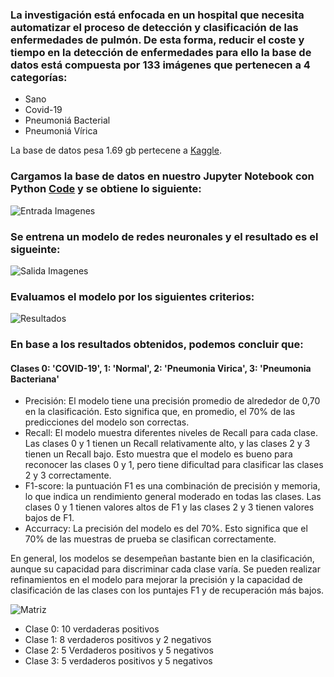 ### La investigación está enfocada en un hospital que necesita automatizar el proceso de detección y clasificación de las enfermedades de pulmón. De esta forma, reducir el coste y tiempo en la detección de enfermedades para ello la base de datos está compuesta por 133 imágenes que pertenecen a 4 categorías:
* Sano
* Covid-19
* Pneumoniá Bacterial
* Pneumoniá Vírica

La base de datos pesa 1.69 gb pertecene a [Kaggle](https://www.kaggle.com/datasets/paultimothymooney/chest-xray-pneumonia).
### Cargamos la base de datos en nuestro Jupyter Notebook con Python [Code](https://github.com/bastianastudillo98/Projects-Data-Science-/blob/main/Pulmonary%20Diseases/Code/Pulmonary%20Diseases%20Deep%20Learning.ipynb)  y se obtiene lo siguiente:

![Entrada Imagenes](https://github.com/bastianastudillo98/Projects-Data-Science-/blob/main/Pulmonary%20Diseases/Image/Entrada.png)
### Se entrena un modelo de redes neuronales y el resultado es el sigueinte:

![Salida Imagenes](https://github.com/bastianastudillo98/Projects-Data-Science-/blob/main/Pulmonary%20Diseases/Image/Salida.png)
### Evaluamos el modelo por los siguientes criterios:

![Resultados](https://github.com/bastianastudillo98/Projects-Data-Science-/blob/main/Pulmonary%20Diseases/Image/Resultados.png)
### En base a los resultados obtenidos, podemos concluir que:
#### Clases 0: 'COVID-19', 1: 'Normal', 2: 'Pneumonia Virica', 3: 'Pneumonia Bacteriana'

- Precisión: El modelo tiene una precisión promedio de alrededor de 0,70 en la clasificación. Esto significa que, en promedio, el 70% de las predicciones del modelo son correctas.
- Recall: El modelo muestra diferentes niveles de Recall para cada clase. Las clases 0 y 1 tienen un Recall relativamente alto, y las clases 2 y 3 tienen un Recall bajo. Esto muestra que el modelo es bueno para reconocer las clases 0 y 1, pero tiene dificultad para clasificar las clases 2 y 3 correctamente.
- F1-score: la puntuación F1 es una combinación de precisión y memoria, lo que indica un rendimiento general moderado en todas las clases. Las clases 0 y 1 tienen valores altos de F1 y las clases 2 y 3 tienen valores bajos de F1.
- Accurracy: La precisión del modelo es del 70%. Esto significa que el 70% de las muestras de prueba se clasifican correctamente.

En general, los modelos se desempeñan bastante bien en la clasificación, aunque su capacidad para discriminar cada clase varía. Se pueden realizar refinamientos en el modelo para mejorar la precisión y la capacidad de clasificación de las clases con los puntajes F1 y de recuperación más bajos.

![Matriz](https://github.com/bastianastudillo98/Projects-Data-Science-/blob/main/Pulmonary%20Diseases/Image/Matriz.png)

* Clase 0: 10 verdaderas positivos
* Clase 1: 8 verdaderos positivos y 2 negativos
* Clase 2: 5 Verdaderos positivos y 5 negativos
* Clase 3: 5 verdaderos positivos y 5 negativos
